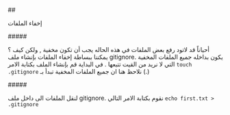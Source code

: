 ﻿\## 

إخفاء الملفات 

\##### 

أحياناً قد لاتود رفع بعض الملفات في هذه الحاله يجب أن تكون مخفية , ولكن كيف ؟ يمكننا ببساطة إخفاء الملفات بإنشاء ملف gitignore. يكون بداخله جميع الملفات المخفية التي لا نريد من القيت تتبعها . في البداية قم بإنشاء الملف بكتابة الامر `touch .gitignore` نلاحظ هنا ان جميع الملفات المخفية تبدأ بـ (.) 

\##### 

لنقل الملفات الى داخل ملف gitignore. نقوم بكتابة الامر التالي `echo first.txt > .gitignore ` 
